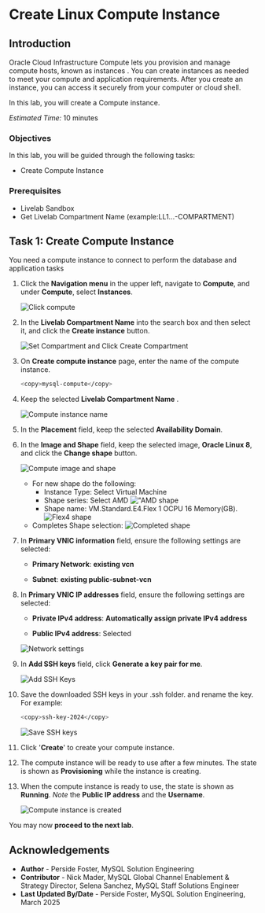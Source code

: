 # Create Linux Compute Instance

## Introduction

Oracle Cloud Infrastructure Compute lets you provision and manage compute hosts, known as instances . You can create instances as needed to meet your compute and application requirements. After you create an instance, you can access it securely from your computer or cloud shell.

In this lab, you will create a Compute instance.

_Estimated Time:_ 10 minutes

### Objectives

In this lab, you will be guided through the following tasks:

- Create Compute Instance

### Prerequisites

- Livelab Sandbox
- Get Livelab Compartment Name (example:LL1...-COMPARTMENT)


## Task 1: Create Compute Instance

You need a compute instance to connect to perform the database and application tasks

1. Click the **Navigation menu** in the upper left, navigate to **Compute**, and under **Compute**, select **Instances**.
  
    ![Click compute](./images/click-compute.png "Click compute")

2. In the **Livelab Compartment Name** into the search box and then select it, and click the **Create instance** button.

     ![Set Compartment and Click Create Compartment ](./images/compartment.png " Set Compartment Click Create Compartment")

3. On **Create compute instance** page, enter the name of the compute instance.

    ```bash
    <copy>mysql-compute</copy>
    ```

4. Keep the selected **Livelab Compartment Name** .

    ![Compute instance name](./images/compute-name-livelab.png "Compute instance name")

5. In the **Placement** field, keep the selected **Availability Domain**.

6. In the **Image and Shape** field, keep the selected image, **Oracle Linux 8**, and click the **Change shape** button.

    ![Compute image and shape](./images/compute-shape.png "Compute image and shape")

    - For new shape do the following:
        - Instance Type: Select Virtual Machine 
        - Shape series: Select AMD
        !["AMD shape](./images/amd-shape.png "AMD shape")  
        - Shape name:  VM.Standard.E4.Flex   1 OCPU 16 Memory(GB).
        ![Flex4 shape](./images/compute-shape-flex4.png "Flex4 shape")  
    - Completes Shape selection:
    ![Completed shape](./images/completed-shape.png "Completed shape") 


7. In **Primary VNIC information** field, ensure the following settings are selected:

    - **Primary Network**: **existing vcn**

    - **Subnet**: **existing public-subnet-vcn**

8. In **Primary VNIC IP addresses** field, ensure the following settings are selected:

    - **Private IPv4 address**: **Automatically assign private IPv4 address**

    - **Public IPv4 address**: Selected

    ![Network settings](./images/networking.png "Network settings")

9. In **Add SSH keys** field, click **Generate a key pair for me**.
  
    ![Add SSH Keys](./images/ssh-keys.png "Add SSH Keys")

10. Save the downloaded SSH keys in your .ssh folder. and rename the key. For example:

    ```bash
    <copy>ssh-key-2024</copy>
    ```

     ![Save SSH keys](./images/ssh-key-store.png "Save SSH Keys")

11. Click '**Create**' to create your compute instance.

12. The compute instance will be ready to use after a few minutes. The state is shown as **Provisioning** while the instance is creating.

13. When the compute instance is ready to use, the state is shown as **Running**. _Note_ the **Public IP address** and the **Username**.

    ![Compute instance is created](./images/livelab-compute.png "Compute instance is created")

You may now **proceed to the next lab**.

## Acknowledgements

- **Author** - Perside Foster, MySQL Solution Engineering
- **Contributor** - Nick Mader, MySQL Global Channel Enablement & Strategy Director,
Selena Sanchez, MySQL Staff Solutions Engineer 
- **Last Updated By/Date** - Perside Foster, MySQL Solution Engineering, March  2025
